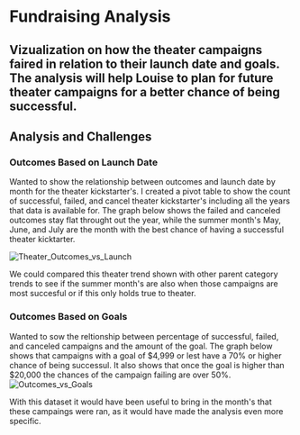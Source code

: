# Fundraising Analysis

## Vizualization on how the theater campaigns faired in relation to their launch date and goals. The analysis will help Louise to plan for future theater campaigns for a better chance of being successful.

## Analysis and Challenges

### Outcomes Based on Launch Date
Wanted to show the relationship between outcomes and launch date by month for the theater kickstarter's. I created a pivot table to show the count of successful, failed, and cancel theater kickstarter's including all the years that data is available for. The graph below shows the failed and canceled outcomes stay flat throught out the year, while the summer month's May, June, and July are the month with the best chance of having a successful theater kicktarter.

![Theater_Outcomes_vs_Launch](https://user-images.githubusercontent.com/114612708/200143453-6d48c681-7d22-4260-936d-e4c7ef2d685f.png)

We could compared this theater trend shown with other parent category trends to see if the summer month's are also when those campaigns are most succesful or if this only holds true to theater.


### Outcomes Based on Goals
Wanted to sow the reltionship between percentage of successful, failed, and canceled campaigns and the amount of the goal. The graph below shows that campaigns with a goal of $4,999 or lest have a 70% or higher chance of being successul. It also shows that once the goal is higher than $20,000 the chances of the campaign failing are over 50%.
![Outcomes_vs_Goals](https://user-images.githubusercontent.com/114612708/200143454-9b2d354f-e5ad-4ab4-92d1-0b0407d26f7b.png)

With this dataset it would have been useful to bring in the month's that these campaings were ran, as it would have made the analysis even more specific. 
